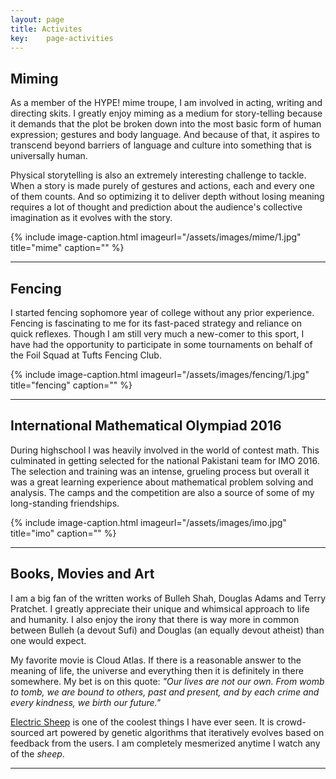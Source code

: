 ```yaml
---
layout: page
title: Activites
key:    page-activities
---
```

## Miming
As a member of the HYPE! mime troupe, I am involved in acting, writing and directing skits. I greatly enjoy miming as a medium for story-telling because it demands that the plot be broken down into the most basic form of human expression; gestures and body language. And because of that, it aspires to transcend beyond barriers of language and culture into something that is universally human. 

Physical storytelling is also an extremely interesting challenge to tackle. When a story is made purely of gestures and actions, each and every one of them counts. And so optimizing it to deliver depth without losing meaning requires a lot of thought and prediction about the audience's collective imagination as it evolves with the story.

{% include image-caption.html imageurl="/assets/images/mime/1.jpg" title="mime" caption="" %}

---

## Fencing

I started fencing sophomore year of college without any prior experience. Fencing is fascinating to me for its fast-paced strategy and reliance on quick reflexes. Though I am still very much a new-comer to this sport, I have had the opportunity to participate in some tournaments on behalf of the Foil Squad at Tufts Fencing Club.

{% include image-caption.html imageurl="/assets/images/fencing/1.jpg" title="fencing" caption="" %}

---

## International Mathematical Olympiad 2016

During highschool I was heavily involved in the world of contest math. This culminated in getting selected for the national Pakistani team for IMO 2016. The selection and training was an intense, grueling process but overall it was a great learning experience about mathematical problem solving and analysis. The camps and the competition are also a source of some of my long-standing friendships.

{% include image-caption.html imageurl="/assets/images/imo.jpg" title="imo" caption="" %}

----

## Books, Movies and Art
I am a big fan of the written works of Bulleh Shah, Douglas Adams and Terry Pratchet. I greatly appreciate their unique and whimsical approach to life and humanity. I also enjoy the irony that there is way more in common between Bulleh (a devout Sufi) and Douglas (an equally devout atheist) than one would expect.

My favorite movie is Cloud Atlas. If there is a reasonable answer to the meaning of life, the universe and everything then it is definitely in there somewhere. My bet is on this quote: *"Our lives are not our own. From womb to tomb, we are bound to others, past and present, and by each crime and every kindness, we birth our future."*

[Electric Sheep](https://electricsheep.org/) is one of the coolest things I have ever seen. It is crowd-sourced art powered by genetic algorithms that iteratively evolves based on feedback from the users. I am completely mesmerized anytime I watch any of the *sheep*.

---